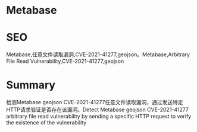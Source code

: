 # Metabase
# SEO
Metabase,任意文件读取漏洞,CVE-2021-41277,geojson。Metabase,Arbitrary File Read Vulnerability,CVE-2021-41277,geojson
# Summary
检测Metabase geojson CVE-2021-41277任意文件读取漏洞，通过发送特定HTTP请求验证是否存在该漏洞。Detect Metabase geojson CVE-2021-41277 arbitrary file read vulnerability by sending a specific HTTP request to verify the existence of the vulnerability
